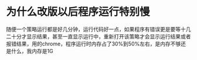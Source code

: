 # 为什么改版以后程序运行特别慢

随便一个策略运行都是好几分钟，运行代码好一点，如果程序有错误更是要等十几二十分才显示结果，甚至一直显示运行中，重新打开该策略才会显示运行结果或者报错结果，用的chrome，程序运行时内存占了30%到50%左右，是内存不够还是什么，我内存是1G
